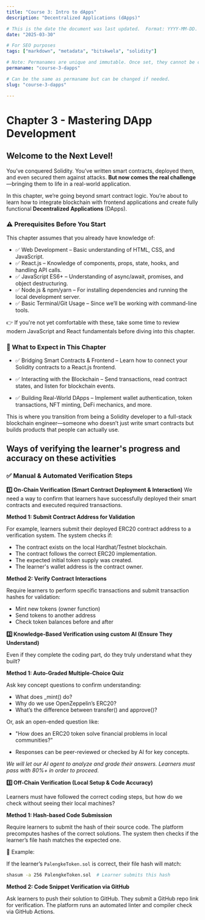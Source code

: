 ```yaml
---
title: "Course 3: Intro to dApps"
description: "Decentralized Applications (dApps)"

# This is the date the document was last updated.  Format: YYYY-MM-DD.
date: "2025-03-30"

# For SEO purposes
tags: ["markdown", "metadata", "bitskwela", "solidity"]

# Note: Permanames are unique and immutable. Once set, they cannot be changed.  You may change the filename but not this.
permaname: "course-3-dapps"

# Can be the same as permaname but can be changed if needed.
slug: "course-3-dapps"

---
```


# Chapter 3 - Mastering DApp Development

## Welcome to the Next Level!

You’ve conquered Solidity. You’ve written smart contracts, deployed them, and even secured them against attacks. **But now comes the real challenge**—bringing them to life in a real-world application.

In this chapter, we’re going beyond smart contract logic. You’re about to learn how to integrate blockchain with frontend applications and create fully functional **Decentralized Applications** (DApps).

### ⚠️ Prerequisites Before You Start

This chapter assumes that you already have knowledge of:

- ✅ Web Development – Basic understanding of HTML, CSS, and JavaScript.
- ✅ React.js – Knowledge of components, props, state, hooks, and handling API calls.
- ✅ JavaScript ES6+ – Understanding of async/await, promises, and object destructuring.
- ✅ Node.js & npm/yarn – For installing dependencies and running the local development server.
- ✅ Basic Terminal/Git Usage – Since we’ll be working with command-line tools.

👉 If you're not yet comfortable with these, take some time to review modern JavaScript and React fundamentals before diving into this chapter.

### 📌 What to Expect in This Chapter

- ✅ Bridging Smart Contracts & Frontend – Learn how to connect your Solidity contracts to a React.js frontend.

- ✅ Interacting with the Blockchain – Send transactions, read contract states, and listen for blockchain events.

- ✅ Building Real-World DApps – Implement wallet authentication, token transactions, NFT minting, DeFi mechanics, and more.

This is where you transition from being a Solidity developer to a full-stack blockchain engineer—someone who doesn’t just write smart contracts but builds products that people can actually use.

## Ways of verifying the learner's progress and accuracy on these activities

### ✅ Manual & Automated Verification Steps

**1️⃣ On-Chain Verification (Smart Contract Deployment & Interaction)**
We need a way to confirm that learners have successfully deployed their smart contracts and executed required transactions.

**Method 1: Submit Contract Address for Validation**

For example, learners submit their deployed ERC20 contract address to a verification system.
The system checks if:

- The contract exists on the local Hardhat/Testnet blockchain.
- The contract follows the correct ERC20 implementation.
- The expected initial token supply was created.
- The learner's wallet address is the contract owner.

**Method 2: Verify Contract Interactions**

Require learners to perform specific transactions and submit transaction hashes for validation:

- Mint new tokens (owner function)
- Send tokens to another address
- Check token balances before and after

**2️⃣ Knowledge-Based Verification using custom AI (Ensure They Understand)**

Even if they complete the coding part, do they truly understand what they built?

**Method 1: Auto-Graded Multiple-Choice Quiz**

Ask key concept questions to confirm understanding:

- What does \_mint() do?
- Why do we use OpenZeppelin’s ERC20?
- What’s the difference between transfer() and approve()?

Or, ask an open-ended question like:

- "How does an ERC20 token solve financial problems in local communities?"

- Responses can be peer-reviewed or checked by AI for key concepts.

_We will let our AI agent to analyze and grade their answers. Learners must pass with 80%+ in order to proceed._

**3️⃣ Off-Chain Verification (Local Setup & Code Accuracy)**

Learners must have followed the correct coding steps, but how do we check without seeing their local machines?

**Method 1: Hash-based Code Submission**

Require learners to submit the hash of their source code.
The platform precomputes hashes of the correct solutions.
The system then checks if the learner’s file hash matches the expected one.

📌 Example:

If the learner’s `PalengkeToken.sol` is correct, their file hash will match:

```sh
shasum -a 256 PalengkeToken.sol  # Learner submits this hash
```

**Method 2: Code Snippet Verification via GitHub**

Ask learners to push their solution to GitHub.
They submit a GitHub repo link for verification.
The platform runs an automated linter and compiler check via GitHub Actions.
